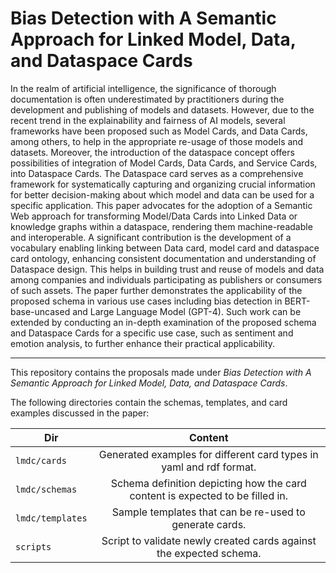 # Bias Detection with A Semantic Approach for Linked Model, Data, and Dataspace Cards

In the realm of artificial intelligence, the significance of thorough documentation is often underestimated by practitioners during the development and publishing of models and datasets. However, due to the recent trend in the explainability and fairness of AI models, several frameworks have been proposed such as Model Cards, and Data Cards, among others, to help in the appropriate re-usage of those models and datasets. Moreover, the introduction of the dataspace concept offers possibilities of integration of Model Cards, Data Cards, and Service Cards, into Dataspace Cards. The Dataspace card serves as a comprehensive framework for systematically capturing and organizing crucial information for better decision-making about which model and data can be used for a specific application. This paper advocates for the adoption of a Semantic Web approach for transforming Model/Data Cards into Linked Data or knowledge graphs within a dataspace, rendering them machine-readable and interoperable. A significant contribution is the development of a vocabulary enabling linking between Data card, model card and dataspace card ontology, enhancing consistent documentation and understanding of Dataspace design. This helps in building trust and reuse of models and data among companies and individuals participating as publishers or consumers of such assets. The paper further demonstrates the applicability of the proposed schema in various use cases including bias detection in BERT-base-uncased and Large Language Model (GPT-4). Such work can be extended by conducting an in-depth examination of the proposed schema and Dataspace Cards for a specific use case, such as sentiment and emotion analysis, to further enhance their practical applicability.

--------------

This repository contains the proposals made under _Bias Detection with A Semantic Approach for Linked Model, Data, and 
Dataspace Cards_. 

The following directories contain the schemas, templates, and card examples discussed in 
the paper:

|Dir|Content|
|---|:---:|
|`lmdc/cards`|Generated examples for different card types in yaml and rdf format.|
|`lmdc/schemas`|Schema definition depicting how the card content is expected to be filled in.|
|`lmdc/templates`|Sample templates that can be re-used to generate cards.|
|`scripts`|Script to validate newly created cards against the expected schema.|